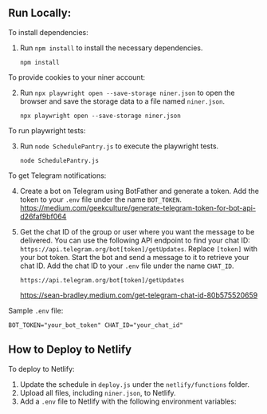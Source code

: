 ## Run Locally:


To install dependencies:
1. Run `npm install` to install the necessary dependencies.

    ```
    npm install
    ```

To provide cookies to your niner account:

2. Run `npx playwright open --save-storage niner.json` to open the browser and save the storage data to a file named `niner.json`.
    ```
    npx playwright open --save-storage niner.json
    ```

To run playwright tests:

3. Run `node SchedulePantry.js` to execute the playwright tests.
    ```
    node SchedulePantry.js
    ```

To get Telegram notifications:

4. Create a bot on Telegram using BotFather and generate a token. Add the token to your `.env` file under the name `BOT_TOKEN`.
    https://medium.com/geekculture/generate-telegram-token-for-bot-api-d26faf9bf064

5. Get the chat ID of the group or user where you want the message to be delivered. You can use the following API endpoint to find your chat ID: `https://api.telegram.org/bot[token]/getUpdates`. Replace `[token]` with your bot token. Start the bot and send a message to it to retrieve your chat ID. Add the chat ID to your `.env` file under the name `CHAT_ID`.
    ```
    https://api.telegram.org/bot[token]/getUpdates
    ```
    https://sean-bradley.medium.com/get-telegram-chat-id-80b575520659


Sample `.env` file:
```
BOT_TOKEN="your_bot_token" CHAT_ID="your_chat_id"
```

## How to Deploy to Netlify

To deploy to Netlify:

1. Update the schedule in `deploy.js` under the `netlify/functions` folder.
2. Upload all files, including `niner.json`, to Netlify.
3. Add a `.env` file to Netlify with the following environment variables:

